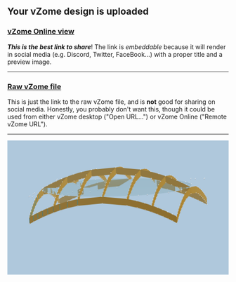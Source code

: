 ## Your vZome design is uploaded

### [vZome Online view][embed]

***This is the best link to share***!  The link is *embeddable* because it will render in social media (e.g. Discord, Twitter, FaceBook...) with a proper title and a preview image.

---

### [Raw vZome file][raw]

This is just the link to the raw vZome file, and is **not** good for
sharing on social media.
Honestly, you probably don't want this, though it could be used from either
vZome desktop ("Open URL...") or vZome Online ("Remote vZome URL").

---

![Image](<Elliptical-Paraboloid-Frame-2.png>)


[embed]: <https://vzome.com/app/embed.py?url=https://raw.githubusercontent.com/John-Kostick/vzome-sharing/main/2021/07/24/23-31-22-Elliptical-Paraboloid-Frame-2/Elliptical-Paraboloid-Frame-2.vZome>
[raw]: <https://raw.githubusercontent.com/John-Kostick/vzome-sharing/main/2021/07/24/23-31-22-Elliptical-Paraboloid-Frame-2/Elliptical-Paraboloid-Frame-2.vZome>
